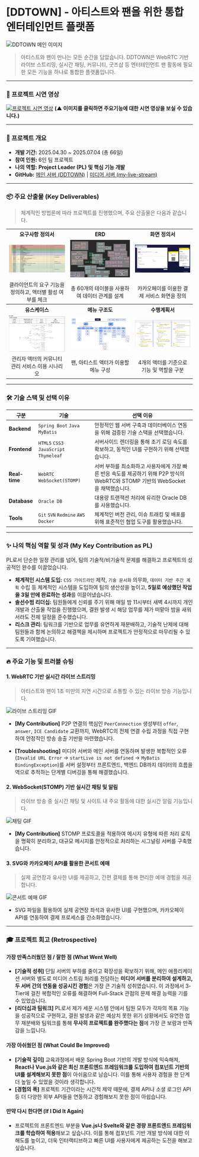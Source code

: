 # [DDTOWN] - 아티스트와 팬을 위한 통합 엔터테인먼트 플랫폼

![DDTOWN 메인 이미지](https://github.com/user-attachments/assets/e9dc66a4-b080-4284-a1e0-f9e418b3ad87)

> 아티스트와 팬이 만나는 모든 순간을 담았습니다. DDTOWN은 WebRTC 기반 라이브 스트리밍, 실시간 채팅, 커뮤니티, 굿즈샵 등 엔터테인먼트 팬 활동에 필요한 모든 기능을 하나로 통합한 플랫폼입니다.

---

### 🎥 프로젝트 시연 영상

[![프로젝트 시연 영상](https://github.com/user-attachments/assets/8480e8c4-7fcb-41e2-ad03-160e973e7fde)](https://youtu.be/dAuoKMYXm2g)
**(▲ 이미지를 클릭하면 주요기능에 대한 시연 영상을 보실 수 있습니다.)**

---

### 📖 프로젝트 개요

- **개발 기간:** 2025.04.30 ~ 2025.07.04 (총 66일)
- **참여 인원:** 6인 팀 프로젝트
- **나의 역할:** **Project Leader (PL) 및 핵심 기능 개발**
- **GitHub:** [메인 서버 (DDTOWN)](https://github.com/GENATHEHUMAN/DDTOWN) | [미디어 서버 (my-live-stream)](https://github.com/GENATHEHUMAN/my-live-stream)

---

### 📦 주요 산출물 (Key Deliverables)

> 체계적인 방법론에 따라 프로젝트를 진행했으며, 주요 산출물은 다음과 같습니다.

<table>
  <tr align="center">
    <th>요구사항 정의서</th>
    <th>ERD</th>
    <th>화면 정의서</th>
  </tr>
  <tr>
    <td><img src="https://raw.githubusercontent.com/GENATHEHUMAN/DDTOWN/main/docs/images/RDD.png"></td>
    <td><img src="https://raw.githubusercontent.com/GENATHEHUMAN/DDTOWN/main/docs/images/ERD.png"></td>
    <td><img src="https://raw.githubusercontent.com/GENATHEHUMAN/DDTOWN/main/docs/images/ScreenDefinitionDocument.png"></td>
  </tr>
  <tr align="center">
    <td>클라이언트의 요구 기능을 정의하고, 액터별 활성 여부를 체크</td>
    <td>총 60개의 테이블을 사용하여 데이터 관계를 설계</td>
    <td>카카오페이를 이용한 결제 서비스 화면을 정의</td>
  </tr>
  <tr align="center">
    <th>유스케이스</th>
    <th>메뉴 구조도</th>
    <th>수행계획서</th>
  </tr>
  <tr>
    <td><img src="https://raw.githubusercontent.com/GENATHEHUMAN/DDTOWN/main/docs/images/usecase.png"></td>
    <td><img src="https://raw.githubusercontent.com/GENATHEHUMAN/DDTOWN/main/docs/images/MenuStructureDiagram.png"></td>
    <td><img src="https://raw.githubusercontent.com/GENATHEHUMAN/DDTOWN/main/docs/images/workPlan.png"></td>
  </tr>
  <tr align="center">
    <td>관리자 액터의 커뮤니티 관리 서비스 이용 시나리오</td>
    <td>팬, 아티스트 액터가 이용할 메뉴 구성</td>
    <td>4개의 액터를 기준으로 기능 및 역할을 구분</td>
  </tr>
</table>

---

### 🛠️ 기술 스택 및 선택 이유

| 구분 | 기술 | 선택 이유 |
|---|---|---|
| **Backend** | `Spring Boot` `Java` `MyBatis` | 안정적인 웹 서버 구축과 데이터베이스 연동을 위해 검증된 기술 스택을 선택했습니다. |
| **Frontend** | `HTML5` `CSS3` `JavaScript` `Thymeleaf` | 서버사이드 렌더링을 통해 초기 로딩 속도를 확보하고, 동적인 UI를 구현하기 위해 선택했습니다. |
| **Real-time** | `WebRTC` `WebSocket(STOMP)` | 서버 부하를 최소화하고 사용자에게 가장 빠른 반응 속도를 제공하기 위해 P2P 방식의 WebRTC와 STOMP 기반의 WebSocket을 채택했습니다. |
| **Database** | `Oracle DB` | 대용량 트랜잭션 처리에 유리한 Oracle DB를 사용했습니다. |
| **Tools** | `Git` `SVN` `Redmine` `AWS` `Docker` | 체계적인 버전 관리, 이슈 트래킹 및 배포를 위해 표준적인 협업 도구를 활용했습니다. |

---

### ✨ 나의 핵심 역할 및 성과 (My Key Contribution as PL)

PL로서 단순한 일정 관리를 넘어, 팀의 기술적/비기술적 문제를 해결하고 프로젝트의 성공적인 완수를 이끌었습니다.

* **체계적인 시스템 도입:** `CSS 가이드라인` 제작, `기술 문서화` 의무화, `데이터 기반 주간 계획` 수립 등 체계적인 시스템을 도입하여 팀의 생산성을 높이고, **5일로 예상했던 작업을 3일 만에 완료하는 성과**를 이끌어냈습니다.
* **솔선수범 리더십:** 팀원들에게 신뢰를 주기 위해 매일 밤 11시부터 새벽 4시까지 개인 개발과 산출물 작업을 진행했으며, 결원 발생 시 해당 업무를 제가 떠맡아 밤을 새워서라도 전체 일정을 준수했습니다.
* **리스크 관리:** 팀워크를 기반으로 업무를 유연하게 재분배하고, 기술적 난제에 대해 팀원들과 함께 논의하고 해결책을 제시하며 프로젝트가 안정적으로 마무리될 수 있도록 기여했습니다.

---

### 🔥 주요 기능 및 트러블 슈팅

#### 1. WebRTC 기반 실시간 라이브 스트리밍
> 아티스트와 팬이 1초 미만의 지연 시간으로 소통할 수 있는 라이브 방송 기능입니다.

![라이브 스트리밍 GIF](https://github.com/user-attachments/assets/714e81e1-699d-4a51-8aa2-61ab8d9eb78c)

-   **[My Contribution]** P2P 연결의 핵심인 `PeerConnection` 생성부터 `offer`, `answer`, `ICE Candidate` 교환까지, WebRTC의 전체 연결 수립 과정을 직접 구현하여 안정적인 방송 송출 기반을 마련했습니다.

-   **[Troubleshooting]** 미디어 서버와 메인 서버를 연동하며 발생한 복합적인 오류(`Invalid URL Error` → `startLive is not defined` → `MyBatis BindingException`)를 서버 설정부터 프론트엔드, 백엔드 DB까지 데이터의 흐름을 역으로 추적하는 단계별 디버깅을 통해 해결했습니다.

#### 2. WebSocket(STOMP) 기반 실시간 채팅 및 알림
> 라이브 방송 중 실시간 채팅 및 사이트 내 주요 활동에 대한 실시간 알림 기능입니다.

![채팅 GIF](https://github.com/user-attachments/assets/500be870-0990-440f-b574-2cf7bb6c834e)

-   **[My Contribution]** STOMP 프로토콜을 적용하여 메시지 유형에 따른 처리 로직을 명확히 분리하고, 대규모 메시지를 안정적으로 처리하는 시그널링 서버를 구축했습니다.

#### 3. SVG와 카카오페이 API를 활용한 콘서트 예매
> 실제 공연장과 유사한 UI를 제공하고, 간편 결제를 통해 편리한 예매 경험을 제공합니다.

![콘서트 예매 GIF](https://github.com/GENATHEHUMAN/DDTOWN/blob/main/docs/GIF/DDTOWN_Concert.gif)

-   SVG 파일을 활용하여 실제 공연장 좌석과 유사한 UI를 구현했으며, 카카오페이 API를 연동하여 결제 프로세스를 간소화했습니다.

---

### 🎓 프로젝트 회고 (Retrospective)

#### **가장 만족스러웠던 점 / 잘한 점 (What Went Well)**

* **[기술적 성취]** 단일 서버의 부하를 줄이고 확장성을 확보하기 위해, 메인 애플리케이션 서버와 별도로 미디어 스트림 처리를 전담하는 **미디어 서버를 분리하여 설계하고, 두 서버 간의 연동을 성공시킨 경험**은 가장 큰 기술적 성취였습니다. 이 과정에서 3-Tier에 걸친 복합적인 오류를 해결하며 Full-Stack 관점의 문제 해결 능력을 기를 수 있었습니다.
* **[리더십과 팀워크]** PL로서 제가 세운 시스템 안에서 팀원 모두가 각자의 목표 기능을 성공적으로 구현하고, 결원 발생과 같은 예상치 못한 위기 상황에서도 유연한 업무 재분배와 팀워크를 통해 **무사히 프로젝트를 완주했다는 점**에 가장 큰 보람과 만족감을 느낍니다.

#### **가장 아쉬웠던 점 (What Could Be Improved)**

* **[기술적 깊이]** 교육과정에서 배운 Spring Boot 기반의 개발 방식에 익숙해져, **React나 Vue.js와 같은 최신 프론트엔드 프레임워크를 도입하여 컴포넌트 기반의 UI를 설계해보지 못한 점**이 아쉬움으로 남습니다. 이를 통해 사용자 경험을 한 단계 더 높일 수 있었을 것이라 생각합니다.
* **[경험의 폭]** 프로젝트 기간이라는 시간적 제약 때문에, 결제 API나 소셜 로그인 API 등 더 다양한 외부 API들을 연동하고 경험해보지 못한 점이 아쉽습니다.

#### **만약 다시 한다면 (If I Did It Again)**

* 프로젝트의 프론트엔드 부분을 **Vue.js나 Svelte와 같은 경량 프론트엔드 프레임워크를 학습하여 적용**해보고 싶습니다. 이를 통해 컴포넌트 기반 개발 방식에 대한 이해도를 높이고, 더욱 인터랙티브하고 빠른 UI를 사용자에게 제공하는 도전을 해보고 싶습니다.
